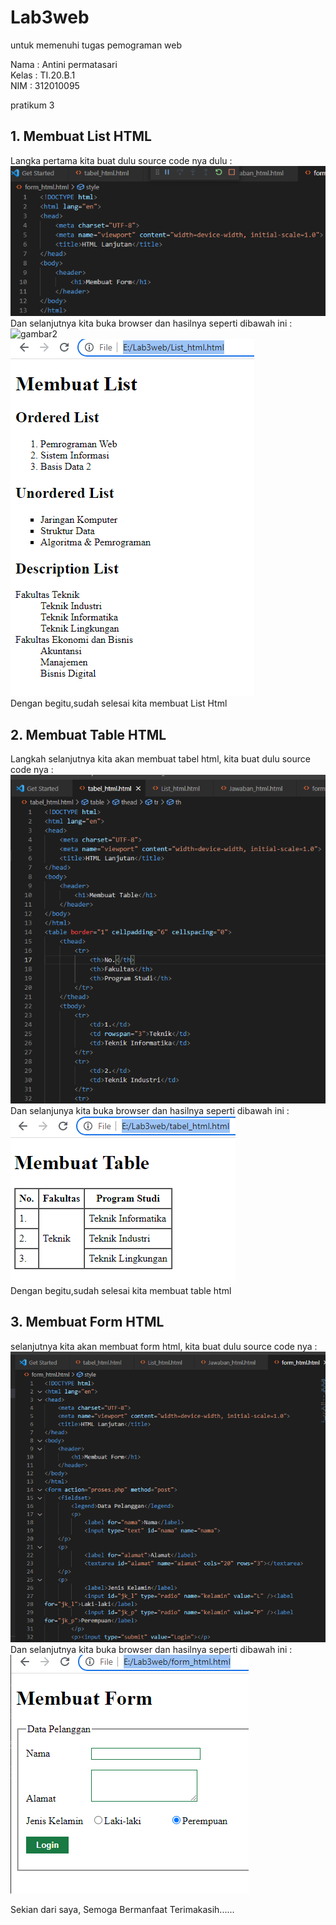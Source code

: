 # Lab3web 
untuk memenuhi tugas pemograman web

Nama    : Antini permatasari<br>
Kelas   : TI.20.B.1<br>
NIM     : 312010095<br>

pratikum 3<br>
## 1. Membuat List HTML
Langka pertama kita buat dulu source code nya dulu :<br>
![gambar1](Gambar/html_list1.png)<br>
Dan selanjutnya kita buka browser dan hasilnya seperti dibawah ini :<br>
![gambar2](Gmbar/hasil_darihtmllist.png)<br>
![Gambar3](Gambar/List_html.png)<br>
Dengan begitu,sudah selesai kita membuat List Html<br>

## 2. Membuat Table HTML
Langkah selanjutnya kita akan membuat tabel html, kita buat dulu source code nya :<br>
![Gambar4](Gambar/htmltabel1.png)<br>
Dan selanjunya kita buka browser dan hasilnya seperti dibawah ini :<br>
![Gambar5](Gambar/tabel_html.png)<br>
Dengan begitu,sudah selesai kita membuat table html<br>

## 3. Membuat Form HTML
selanjutnya kita akan membuat form html, kita buat dulu source code nya :<br>
![Gambar6](Gambar/htmlform1.png)<br>
Dan selanjutnya kita buka browser dan hasilnya seperti dibawah ini :<br>
![Gambar7](Gambar/form_html.png)<br>

Sekian dari saya,
Semoga Bermanfaat
Terimakasih......




